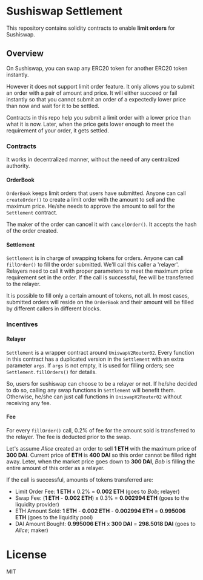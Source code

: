 # Sushiswap Settlement

This repository contains solidity contracts to enable **limit orders** for Sushiswap.

## Overview

On Sushiswap, you can swap any ERC20 token for another ERC20 token instantly.

However it does not support limit order feature. It only allows you to submit an order with a pair of amount and price. It will either succeed or fail instantly so that you cannot submit an order of a expectedly lower price than now and wait for it to be settled.

Contracts in this repo help you submit a limit order with a lower price than what it is now. Later, when the price gets lower enough to meet the requirement of your order, it gets settled.


### Contracts
It works in decentralized manner, without the need of any centralized authority.

#### OrderBook
`OrderBook` keeps limit orders that users have submitted. Anyone can call `createOrder()` to create a limit order with the amount to sell and the maximum price. He/she needs to approve the amount to sell for the `Settlement` contract.

The maker of the order can cancel it with `cancelOrder()`. It accepts the hash of the order created.

#### Settlement
`Settlement` is in charge of swapping tokens for orders. Anyone can call `fillOrder()` to fill the order submitted. We'll call this caller a 'relayer'. Relayers need to call it with proper parameters to meet the maximum price requirement set in the order. If the call is successful, fee will be transferred to the relayer.

It is possible to fill only a certain amount of tokens, not all. In most cases, submitted orders will reside on the `OrderBook` and their amount will be filled by different callers in different blocks.

### Incentives
#### Relayer
`Settlement` is a wrapper contract around `UniswapV2Router02`. Every function in this contract has a duplicated version in the `Settlement` with an extra parameter `args`. If `args` is not empty, it is used for filling orders; see `Settlement.fillOrders()` for details.

So, users for sushiswap can choose to be a relayer or not. If he/she decided to do so, calling any swap functions in `Settlement` will benefit them. Otherwise, he/she can just call functions in `UniswapV2Router02` without receiving any fee.
 
#### Fee
For every `fillOrder()` call, 0.2% of fee for the amount sold is transferred to the relayer. The fee is deducted prior to the swap.

Let's assume *Alice* created an order to sell **1 ETH** with the maximum price of **300 DAI**. Current price of **ETH** is **400 DAI** so this order cannot be filled right away. Leter, when the market price goes down to **300 DAI**, *Bob* is filling the entire amount of this order as a relayer.

If the call is successful, amounts of tokens transferred are:
* Limit Order Fee: **1 ETH** x 0.2% = **0.002 ETH** (goes to *Bob*; relayer)
* Swap Fee: (**1 ETH** - **0.002 ETH**) x 0.3% = **0.002994 ETH** (goes to the liquidity provider)
* ETH Amount Sold: **1 ETH** - **0.002 ETH** - **0.002994 ETH** = **0.995006 ETH** (goes to the liquidity pool)
* DAI Amount Bought: **0.995006 ETH** x **300 DAI** = **298.5018 DAI** (goes to *Alice*; maker)

# License
MIT

